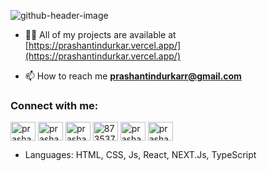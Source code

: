 ![github-header-image](https://user-images.githubusercontent.com/32466796/194533076-b7d3ed87-ca67-4bb5-a20e-f72bb30aa24e.png)

- 👨‍💻 All of my projects are available at [https://prashantindurkar.vercel.app/](https://prashantindurkar.vercel.app/)

- 📫 How to reach me **prashantindurkarr@gmail.com**

<h3 align="left">Connect with me:</h3>
<p align="left">
<a href="https://codepen.io/prashantindurkar" target="blank"><img align="center" src="https://raw.githubusercontent.com/rahuldkjain/github-profile-readme-generator/master/src/images/icons/Social/codepen.svg" alt="prashantindurkar" height="30" width="40" /></a>
<a href="https://twitter.com/prashant2weet" target="blank"><img align="center" src="https://raw.githubusercontent.com/rahuldkjain/github-profile-readme-generator/master/src/images/icons/Social/twitter.svg" alt="prashant2weet" height="30" width="40" /></a>
<a href="https://linkedin.com/in/prashantindurkar" target="blank"><img align="center" src="https://raw.githubusercontent.com/rahuldkjain/github-profile-readme-generator/master/src/images/icons/Social/linked-in-alt.svg" alt="prashantindurkar" height="30" width="40" /></a>
<a href="https://stackoverflow.com/users/8735370" target="blank"><img align="center" src="https://raw.githubusercontent.com/rahuldkjain/github-profile-readme-generator/master/src/images/icons/Social/stack-overflow.svg" alt="8735370" height="30" width="40" /></a>
<a href="https://codesandbox.com/prashantindurkar" target="blank"><img align="center" src="https://raw.githubusercontent.com/rahuldkjain/github-profile-readme-generator/master/src/images/icons/Social/codesandbox.svg" alt="prashantindurkar" height="30" width="40" /></a>
<a href="https://instagram.com/prashantt.in" target="blank"><img align="center" src="https://raw.githubusercontent.com/rahuldkjain/github-profile-readme-generator/master/src/images/icons/Social/instagram.svg" alt="prashantt.in" height="30" width="40" /></a>
</p>

- Languages: 
 HTML, CSS, Js, React, NEXT.Js, TypeScript
